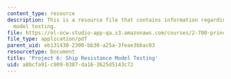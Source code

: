 ```yaml
---
content_type: resource
description: This is a resource file that contains information regarding ship resistance
  model testing.
file: https://ol-ocw-studio-app-qa.s3.amazonaws.com/courses/2-700-principles-of-naval-architecture-fall-2014/a8bcfa91c9090387da163625d5143c72_MIT2_700F14_project_6.pdf
file_type: application/pdf
parent_uid: eb131430-2300-bb30-a25a-3feae3bbac03
resourcetype: Document
title: 'Project 6: Ship Resistance Model Testing'
uid: a8bcfa91-c909-0387-da16-3625d5143c72
---
```

